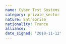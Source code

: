 ```yaml
---
name: Cyber Test Systems
category: private_sector
nature: Entreprise
nationality: France
alliance: 
date_signed: '2018-11-12'
---
```

    